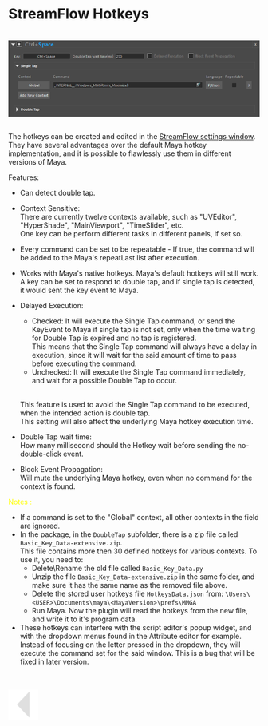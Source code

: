 
# StreamFlow Hotkeys
<br>
<img src="../../media/img/HotkeyUI.png" alt="drawing" align="center" width="800"/><br><br>

The hotkeys can be created and edited in the [StreamFlow settings window](../UIs/./settings.md#).
They have several advantages over the default Maya hotkey implementation, and it is possible to flawlessly use them in different versions of Maya.

Features:
* Can detect double tap.
  
* Context Sensitive:<br>
  There are currently twelve contexts available, such as "UVEditor", "HyperShade", "MainViewport", "TimeSlider", etc.<br>
  One key can be perform different tasks in different panels, if set so.<br>

* Every command can be set to be repeatable - If true, the command will be added to the Maya's repeatLast list after execution.

* Works with Maya's native hotkeys.
  Maya's default hotkeys will still work. A key can be set to respond to double tap, and if single tap is detected, it would sent the key event to Maya.

* Delayed Execution: <br>
    * Checked:  It will execute the Single Tap command, or send the KeyEvent to Maya if single tap is not set, only when the time waiting for Double Tap is expired and no tap is registered.<br>
    This means that the Single Tap command will always have a delay in execution, since it will wait for the said amount of time to pass before executing the command.
    * Unchecked: It will execute the Single Tap command immediately, and wait for a possible Double Tap to occur.<br><br>

    This feature is  used to avoid the Single Tap command to be executed, when the intended action is double tap.<br>
    This setting will also affect the underlying Maya hotkey execution time.

* Double Tap wait time: <br>
  How many millisecond should the Hotkey wait before sending the no-double-click event.

* Block Event Propagation: <br>
  Will mute the underlying Maya hotkey,  even when no command for the context is found.

<span style="color: yellow;">Notes :</span>
  * If a command is set to the "Global" context, all other contexts in the field are ignored.<br>
  * In the package, in the `DoubleTap` subfolder, there is a zip file called `Basic_Key_Data-extensive.zip`.<br>
    This file contains more then 30 defined hotkeys for various contexts. To use it, you need to:<br>
    * Delete\Rename the old file called `Basic_Key_Data.py`
    * Unzip the file `Basic_Key_Data-extensive.zip` in the same folder, and make sure it has the same name as the removed file above.
    * Delete the stored user hotkeys file `HotkeysData.json` from: `\Users\<USER>\Documents\maya\<MayaVersion>\prefs\MMGA`
    * Run Maya. Now the plugin will read the hotkeys from the new file, and write it to it's program data.
  * These hotkeys can interfere with the script editor's popup widget, and with the dropdown menus found in the Attribute editor for example. Instead of focusing on the letter pressed in the dropdown, they will execute the command set for the said window. This is a bug that will be fixed in later version.

<br>
<br>



<a href="../../README.md#hotkeys">
    <img src="../../media/icons/Arrow_v2_LEFT.png" alt="BackArrow" height="60">
</a>